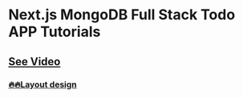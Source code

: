 # Next.js MongoDB Full Stack Todo APP Tutorials

## [See Video]()

### [🔥🔥Layout design ](https://github.com/codewithrafiq/Next.js-MongoDB-Full-Stack-Todo-APP-Tutorials/tree/layout-design)
